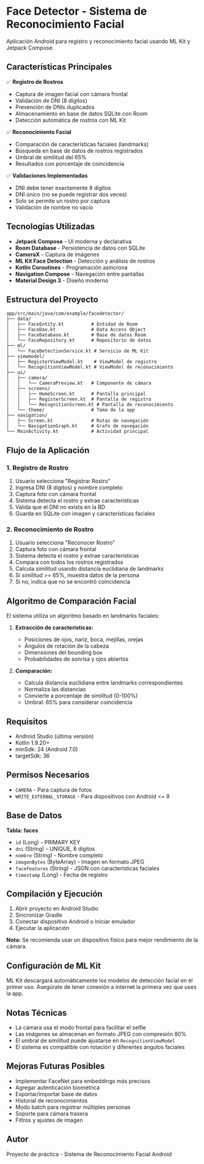 # Face Detector - Sistema de Reconocimiento Facial

Aplicación Android para registro y reconocimiento facial usando ML Kit y Jetpack Compose.

## Características Principales

✅ **Registro de Rostros**
- Captura de imagen facial con cámara frontal
- Validación de DNI (8 dígitos)
- Prevención de DNIs duplicados
- Almacenamiento en base de datos SQLite con Room
- Detección automática de rostros con ML Kit

✅ **Reconocimiento Facial**
- Comparación de características faciales (landmarks)
- Búsqueda en base de datos de rostros registrados
- Umbral de similitud del 65%
- Resultados con porcentaje de coincidencia

✅ **Validaciones Implementadas**
- DNI debe tener exactamente 8 dígitos
- DNI único (no se puede registrar dos veces)
- Solo se permite un rostro por captura
- Validación de nombre no vacío

## Tecnologías Utilizadas

- **Jetpack Compose** - UI moderna y declarativa
- **Room Database** - Persistencia de datos con SQLite
- **CameraX** - Captura de imágenes
- **ML Kit Face Detection** - Detección y análisis de rostros
- **Kotlin Coroutines** - Programación asíncrona
- **Navigation Compose** - Navegación entre pantallas
- **Material Design 3** - Diseño moderno

## Estructura del Proyecto

```
app/src/main/java/com/example/facedetector/
├── data/
│   ├── FaceEntity.kt          # Entidad de Room
│   ├── FaceDao.kt             # Data Access Object
│   ├── FaceDatabase.kt        # Base de datos Room
│   └── FaceRepository.kt      # Repositorio de datos
├── ml/
│   └── FaceDetectionService.kt # Servicio de ML Kit
├── viewmodel/
│   ├── RegisterViewModel.kt    # ViewModel de registro
│   └── RecognitionViewModel.kt # ViewModel de reconocimiento
├── ui/
│   ├── camera/
│   │   └── CameraPreview.kt   # Componente de cámara
│   ├── screens/
│   │   ├── HomeScreen.kt      # Pantalla principal
│   │   ├── RegisterScreen.kt  # Pantalla de registro
│   │   └── RecognitionScreen.kt # Pantalla de reconocimiento
│   └── theme/                 # Tema de la app
├── navigation/
│   ├── Screen.kt              # Rutas de navegación
│   └── NavigationGraph.kt     # Grafo de navegación
└── MainActivity.kt            # Actividad principal
```

## Flujo de la Aplicación

### 1. Registro de Rostro
1. Usuario selecciona "Registrar Rostro"
2. Ingresa DNI (8 dígitos) y nombre completo
3. Captura foto con cámara frontal
4. Sistema detecta el rostro y extrae características
5. Valida que el DNI no exista en la BD
6. Guarda en SQLite con imagen y características faciales

### 2. Reconocimiento de Rostro
1. Usuario selecciona "Reconocer Rostro"
2. Captura foto con cámara frontal
3. Sistema detecta el rostro y extrae características
4. Compara con todos los rostros registrados
5. Calcula similitud usando distancia euclidiana de landmarks
6. Si similitud >= 65%, muestra datos de la persona
7. Si no, indica que no se encontró coincidencia

## Algoritmo de Comparación Facial

El sistema utiliza un algoritmo basado en landmarks faciales:

1. **Extracción de características:**
   - Posiciones de ojos, nariz, boca, mejillas, orejas
   - Ángulos de rotación de la cabeza
   - Dimensiones del bounding box
   - Probabilidades de sonrisa y ojos abiertos

2. **Comparación:**
   - Calcula distancia euclidiana entre landmarks correspondientes
   - Normaliza las distancias
   - Convierte a porcentaje de similitud (0-100%)
   - Umbral: 65% para considerar coincidencia

## Requisitos

- Android Studio (última versión)
- Kotlin 1.9.20+
- minSdk: 24 (Android 7.0)
- targetSdk: 36

## Permisos Necesarios

- `CAMERA` - Para captura de fotos
- `WRITE_EXTERNAL_STORAGE` - Para dispositivos con Android <= 9

## Base de Datos

**Tabla: faces**
- `id` (Long) - PRIMARY KEY
- `dni` (String) - UNIQUE, 8 dígitos
- `nombre` (String) - Nombre completo
- `imagenBytes` (ByteArray) - Imagen en formato JPEG
- `faceFeatures` (String) - JSON con características faciales
- `timestamp` (Long) - Fecha de registro

## Compilación y Ejecución

1. Abrir proyecto en Android Studio
2. Sincronizar Gradle
3. Conectar dispositivo Android o iniciar emulador
4. Ejecutar la aplicación

**Nota:** Se recomienda usar un dispositivo físico para mejor rendimiento de la cámara.

## Configuración de ML Kit

ML Kit descargará automáticamente los modelos de detección facial en el primer uso. Asegúrate de tener conexión a internet la primera vez que uses la app.

## Notas Técnicas

- La cámara usa el modo frontal para facilitar el selfie
- Las imágenes se almacenan en formato JPEG con compresión 80%
- El umbral de similitud puede ajustarse en `RecognitionViewModel`
- El sistema es compatible con rotación y diferentes ángulos faciales

## Mejoras Futuras Posibles

- Implementar FaceNet para embeddings más precisos
- Agregar autenticación biométrica
- Exportar/importar base de datos
- Historial de reconocimientos
- Modo batch para registrar múltiples personas
- Soporte para cámara trasera
- Filtros y ajustes de imagen

## Autor

Proyecto de práctica - Sistema de Reconocimiento Facial Android

